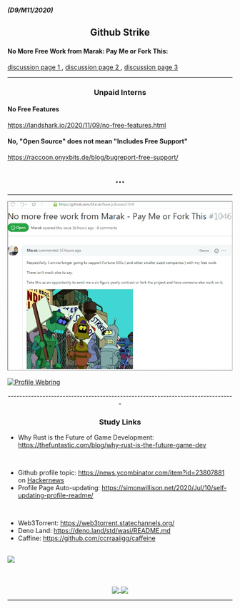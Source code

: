 ##### (D9/M11/2020)

## <p align="center"> Github Strike </p>

<H4> No More Free Work from Marak: Pay Me or Fork This:</H4> <a href="https://news.ycombinator.com/item?id=25032105&p=1"> discussion page 1 </a>
, <a href="https://news.ycombinator.com/item?id=25032105&p=2"> discussion page 2 </a>
, <a href="https://news.ycombinator.com/item?id=25032105&p=3"> discussion page 3 </a> 

<hr>

### <p align="center"> Unpaid Interns </p>

<H4> No Free Features </H4>

https://landshark.io/2020/11/09/no-free-features.html

<H4> No, "Open Source" does not mean "Includes Free Support" </H4>

https://raccoon.onyxbits.de/blog/bugreport-free-support/

## <p align="center"> ... </p>

<hr>

<a href="https://github.com/Marak/faker.js/issues/1046"><img src="img/GithubStrike.jpg"></a>

[![Profile Webring](https://randos.online/u/kustomzone)](https://randos.online/u/kustomzone/next) 

<p align="center"> ------------------------------------------------------------------------------- </p>

### <p align="center"> Study Links </p>

- Why Rust is the Future of Game Development: https://thefuntastic.com/blog/why-rust-is-the-future-game-dev

<br>

- Github profile topic: https://news.ycombinator.com/item?id=23807881 on <a href="https://news.ycombinator.com/">Hackernews</a>
- Profile Page Auto-updating: https://simonwillison.net/2020/Jul/10/self-updating-profile-readme/

<br>

- Web3Torrent: https://web3torrent.statechannels.org/
- Deno Land:   https://deno.land/std/wasi/README.md
- Caffine:     https://github.com/ccrraaiigg/caffeine

<br>

<div>
    <a href="https://github.com/kustomzone">
        <img height="25" src="https://img.shields.io/github/followers/kustomzone?label=follow&style=social">
    </a>
</div><br><br>

<p align="center" justify="center">
  <a href="https://github.com/kustomzone/github-readme-stats" target="_blank" justify="center">
    <img align="center" src="https://github-readme-stats.vercel.app/api?username=kustomzone&title_color=2e2e2e&show_icons=true&hide=issues&include_all_commits=true"/>
    <img align="center" src="https://github-readme-stats.vercel.app/api/top-langs/?username=kustomzone&title_color=2e2e2e&layout=compact" />
  </a>
</p>

<hr>
<br>